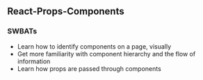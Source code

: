 ## React-Props-Components
### SWBATs
- Learn how to identify components on a page, visually
- Get more familiarity with component hierarchy and the flow of information
- Learn how props are passed through components 